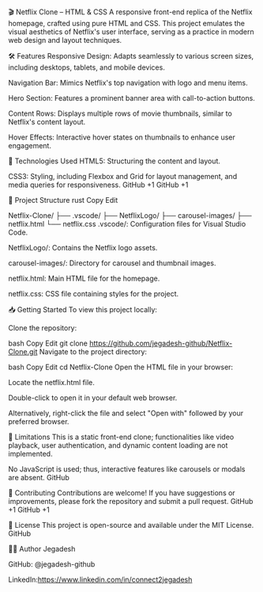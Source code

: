 🎬 Netflix Clone – HTML & CSS
A responsive front-end replica of the Netflix homepage, crafted using pure HTML and CSS. This project emulates the visual aesthetics of Netflix's user interface, serving as a practice in modern web design and layout techniques.

🛠️ Features
Responsive Design: Adapts seamlessly to various screen sizes, including desktops, tablets, and mobile devices.

Navigation Bar: Mimics Netflix's top navigation with logo and menu items.

Hero Section: Features a prominent banner area with call-to-action buttons.

Content Rows: Displays multiple rows of movie thumbnails, similar to Netflix's content layout.

Hover Effects: Interactive hover states on thumbnails to enhance user engagement.

🧰 Technologies Used
HTML5: Structuring the content and layout.

CSS3: Styling, including Flexbox and Grid for layout management, and media queries for responsiveness.
GitHub
+1
GitHub
+1

📂 Project Structure
rust
Copy
Edit

Netflix-Clone/
├── .vscode/
├── NetflixLogo/
├── carousel-images/
├── netflix.html
└── netflix.css
.vscode/: Configuration files for Visual Studio Code.

NetflixLogo/: Contains the Netflix logo assets.

carousel-images/: Directory for carousel and thumbnail images.

netflix.html: Main HTML file for the homepage.

netflix.css: CSS file containing styles for the project.

📥 Getting Started
To view this project locally:

Clone the repository:

bash
Copy
Edit
git clone https://github.com/jegadesh-github/Netflix-Clone.git
Navigate to the project directory:

bash
Copy
Edit
cd Netflix-Clone
Open the HTML file in your browser:

Locate the netflix.html file.

Double-click to open it in your default web browser.

Alternatively, right-click the file and select "Open with" followed by your preferred browser.

🚫 Limitations
This is a static front-end clone; functionalities like video playback, user authentication, and dynamic content loading are not implemented.

No JavaScript is used; thus, interactive features like carousels or modals are absent.
GitHub

🤝 Contributing
Contributions are welcome! If you have suggestions or improvements, please fork the repository and submit a pull request.
GitHub
+1
GitHub
+1

📄 License
This project is open-source and available under the MIT License.
GitHub

👨‍💻 Author
Jegadesh

GitHub: @jegadesh-github

LinkedIn:https://www.linkedin.com/in/connect2jegadesh
